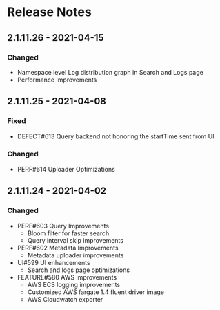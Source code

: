 # Release Notes

## 2.1.11.26 - 2021-04-15

### Changed

* Namespace level Log distribution graph in Search and Logs page
* Performance Improvements

## 2.1.11.25 - 2021-04-08

### Fixed

* DEFECT\#613 Query backend not honoring the startTime sent from UI

### Changed

* PERF\#614 Uploader Optimizations

## 2.1.11.24 - 2021-04-02

### Changed

* PERF\#603 Query Improvements
  * Bloom filter for faster search
  * Query interval skip improvements
* PERF\#602 Metadata Improvements
  * Metadata uploader improvements
* UI\#599 UI enhancements
  * Search and logs page optimizations
* FEATURE\#580 AWS improvements
  * AWS ECS logging improvements
  * Customized AWS fargate 1.4 fluent driver image
  * AWS Cloudwatch exporter





